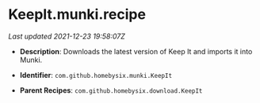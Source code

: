 # KeepIt.munki.recipe

_Last updated 2021-12-23 19:58:07Z_

- **Description**: Downloads the latest version of Keep It and imports it into Munki.

- **Identifier**: `com.github.homebysix.munki.KeepIt`

- **Parent Recipes**: `com.github.homebysix.download.KeepIt`